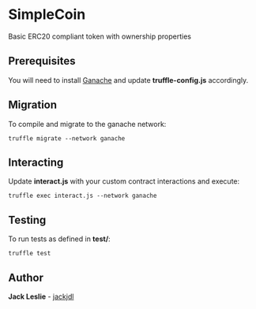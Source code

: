 # SimpleCoin

Basic ERC20 compliant token with ownership properties

## Prerequisites

You will need to install [Ganache](http://truffleframework.com/ganache/) and update __truffle-config.js__ accordingly.

## Migration

To compile and migrate to the ganache network:

```
truffle migrate --network ganache
```

## Interacting

Update __interact.js__ with your custom contract interactions and execute:

```
truffle exec interact.js --network ganache
```

## Testing

To run tests as defined in __test/__:

```
truffle test
```

## Author

**Jack Leslie** - [jackjdl](https://github.com/jackjdl)
